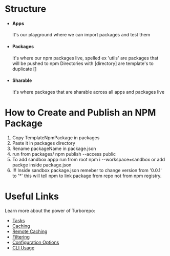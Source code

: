 # Structure
- #### Apps </br>
  It's our playground where we can import packages and test them
- #### Packages </br>
  It's where our npm packages live, spelled ex 'utils' are packages that will be pushed to npm
  Directories with [directory] are template's to duplicate []
- #### Sharable </br>
  It's where packages that are sharable across all apps and packages live

# How to Create and Publish an NPM Package 
1. Copy TemplateNpmPackage in packages
2. Paste it in packages directory
3. Rename packageName in package.json
4. run from packages/<your package name> npm publish --access public
5. To add  sandbox appp run from root npm i <your package name> --workspace=sandbox or add packge inside package.json 
6. !!! Inside sandbox package.json remeber to change version from '0.0.1' to '*' this will tell npm to link package from repo not from npm registry.


# Useful Links
Learn more about the power of Turborepo:
- [Tasks](https://turbo.build/repo/docs/core-concepts/monorepos/running-tasks)
- [Caching](https://turbo.build/repo/docs/core-concepts/caching)
- [Remote Caching](https://turbo.build/repo/docs/core-concepts/remote-caching)
- [Filtering](https://turbo.build/repo/docs/core-concepts/monorepos/filtering)
- [Configuration Options](https://turbo.build/repo/docs/reference/configuration)
- [CLI Usage](https://turbo.build/repo/docs/reference/command-line-reference)
